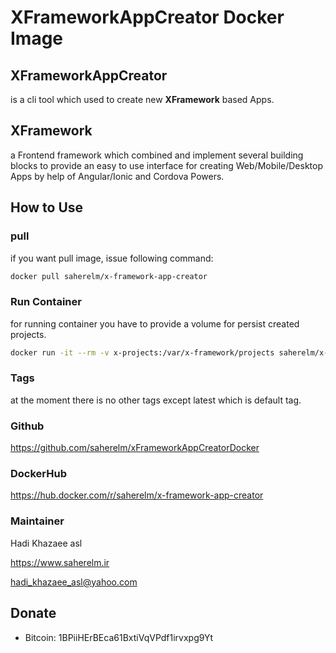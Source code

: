 # XFrameworkAppCreator Docker Image

## XFrameworkAppCreator

is a cli tool which used to create new **XFramework** based Apps.

## XFramework

a Frontend framework which combined and implement several building blocks to provide an easy to use interface for creating Web/Mobile/Desktop Apps by help of Angular/Ionic and Cordova Powers.

## How to Use

### pull

if you want pull image, issue following command:

```bash
docker pull saherelm/x-framework-app-creator
```

### Run Container

for running container you have to provide a volume for persist created projects.

```bash
docker run -it --rm -v x-projects:/var/x-framework/projects saherelm/x-framework-app-creator
```

### Tags

at the moment there is no other tags except latest which is default tag.

### Github

https://github.com/saherelm/xFrameworkAppCreatorDocker

### DockerHub

https://hub.docker.com/r/saherelm/x-framework-app-creator

### Maintainer

Hadi Khazaee asl

<https://www.saherelm.ir>

hadi_khazaee_asl@yahoo.com

## Donate

- Bitcoin: 1BPiiHErBEca61BxtiVqVPdf1irvxpg9Yt
